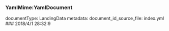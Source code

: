 ### YamlMime:YamlDocument
documentType: LandingData
metadata:
    document_id_source_file: index.yml
    ### 2018/4/1 28:32:9
